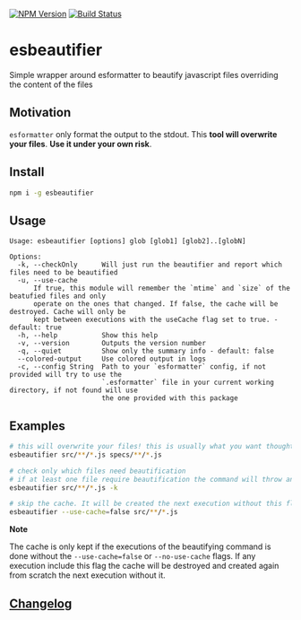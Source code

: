 [![NPM Version](http://img.shields.io/npm/v/esbeautifier.svg?style=flat)](https://npmjs.org/package/esbeautifier)
[![Build Status](http://img.shields.io/travis/royriojas/esbeautifier.svg?style=flat)](https://travis-ci.org/royriojas/esbeautifier)

# esbeautifier
Simple wrapper around esformatter to beautify javascript files overriding the content of the files

## Motivation

`esformatter` only format the output to the stdout. This **tool will overwrite your files**. **Use it under your own risk**.

## Install

```bash
npm i -g esbeautifier
```

## Usage

```
Usage: esbeautifier [options] glob [glob1] [glob2]..[globN]

Options:
  -k, --checkOnly      Will just run the beautifier and report which files need to be beautified
  -u, --use-cache
      If true, this module will remember the `mtime` and `size` of the beatufied files and only
      operate on the ones that changed. If false, the cache will be destroyed. Cache will only be
      kept between executions with the useCache flag set to true. - default: true
  -h, --help           Show this help
  -v, --version        Outputs the version number
  -q, --quiet          Show only the summary info - default: false
  --colored-output     Use colored output in logs
  -c, --config String  Path to your `esformatter` config, if not provided will try to use the
                       `.esformatter` file in your current working directory, if not found will use
                       the one provided with this package
```

## Examples

```bash
# this will overwrite your files! this is usually what you want thought
esbeautifier src/**/*.js specs/**/*.js

# check only which files need beautification
# if at least one file require beautification the command will throw an exception
esbeautifier src/**/*.js -k

# skip the cache. It will be created the next execution without this flag
esbeautifier --use-cache=false src/**/*.js
```

**Note**

The cache is only kept if the executions of the beautifying command is done without the `--use-cache=false` or `--no-use-cache` flags. If any execution include this flag the cache will be destroyed and created again from scratch the next execution without it.

## [Changelog](./changelog.md)
